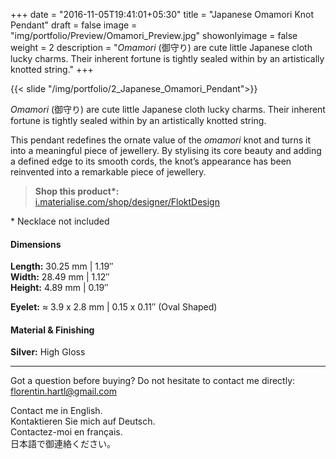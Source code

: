 +++
date = "2016-11-05T19:41:01+05:30"
title = "Japanese Omamori Knot Pendant"
draft = false
image = "img/portfolio/Preview/Omamori_Preview.jpg"
showonlyimage = false
weight = 2
description = "*Omamori* (御守り) are cute little Japanese cloth lucky charms. Their inherent fortune is tightly sealed within by an artistically knotted string."
+++

{{< slide "/img/portfolio/2_Japanese_Omamori_Pendant">}}

*Omamori* (御守り) are cute little Japanese cloth lucky charms. Their inherent fortune is tightly sealed within by an artistically knotted string.
<!--more-->

This pendant redefines the ornate value of the *omamori* knot and turns it into a meaningful piece of jewellery. By stylising its core beauty and adding a defined edge to its smooth cords, the knot’s appearance has been reinvented into a remarkable piece of jewellery.

> **Shop this product\*:**  
[i.materialise.com/shop/designer/FloktDesign](https://i.materialise.com/de/shop/designer/FloktDesign)

\* Necklace not included

#### Dimensions

**Length:** 30.25 mm | 1.19″  
**Width:** 28.49 mm | 1.12″  
**Height:** 4.89 mm | 0.19″

**Eyelet:** ≈ 3.9 x 2.8 mm | 0.15 x 0.11″ (Oval Shaped)

#### Material & Finishing

**Silver:** High Gloss  

---

Got a question before buying? Do not hesitate to contact me directly:
florentin.hartl@gmail.com

Contact me in English.  
Kontaktieren Sie mich auf Deutsch.  
Contactez-moi en français.  
日本語で御連絡ください。
